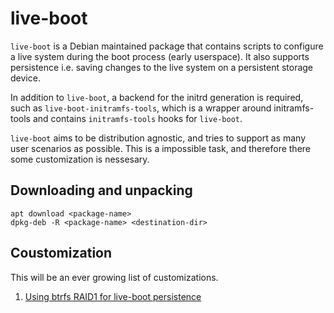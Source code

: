 # live-boot

`live-boot` is a Debian maintained package that contains scripts to 
configure a live system during the boot process (early userspace). It also 
supports persistence i.e. saving changes to the live system on a persistent 
storage device. 

In addition to `live-boot`, a backend for the initrd generation is required, 
such as `live-boot-initramfs-tools`, which is a wrapper around initramfs-tools 
and contains `initramfs-tools` hooks for `live-boot`.

`live-boot` aims to be distribution agnostic, and tries to support as many 
user scenarios as possible. This is a impossible task, and therefore there 
some customization is nessesary.

## Downloading and unpacking 
```
apt download <package-name>
dpkg-deb -R <package-name> <destination-dir>
```

## Coustomization

This will be an ever growing list of customizations.

1. [Using btrfs RAID1 for live-boot persistence](/live-boot/btrfs-raid-persistence.md)



